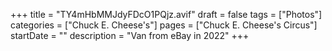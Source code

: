 +++
title = "TY4mHbMMJdyFDcO1PQjz.avif"
draft = false
tags = ["Photos"]
categories = ["Chuck E. Cheese's"]
pages = ["Chuck E. Cheese's Circus"]
startDate = ""
description = "Van from eBay in 2022"
+++
